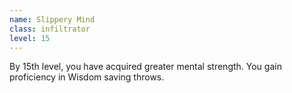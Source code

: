 ```yaml
---
name: Slippery Mind
class: infiltrator
level: 15
---
```

By 15th level, you have acquired greater mental strength. You gain proficiency in Wisdom saving throws.
